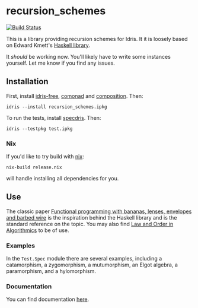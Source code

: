 # recursion_schemes

[![Build Status](https://travis-ci.org/vmchale/recursion_schemes.svg?branch=master)](https://travis-ci.org/vmchale/recursion\_schemes)

This is a library providing recursion schemes for Idris. It it is loosely based
on Edward Kmett's [Haskell
library](https://hackage.haskell.org/package/recursion-schemes).

It *should* be working now. You'll likely have to write some instances yourself.
Let me know if you find any issues.

## Installation

First, install [idris-free](https://github.com/idris-hackers/idris-free),
[comonad](https://github.com/vmchale/comonad) and [composition](https://github.com/vmchale/composition). Then:

```
idris --install recursion_schemes.ipkg
```

To run the tests, install [specdris](https://github.com/pheymann/specdris).
Then:

```
idris --testpkg test.ipkg
```

### Nix

If you'd like to try build with [nix](https://nixos.org/nix/):

```
nix-build release.nix
```

will handle installing all dependencies for you.

## Use

The classic paper [Functional programming with bananas, lenses, envelopes and
barbed wire](https://link.springer.com/chapter/10.1007/3540543961_7) is the
inspiration behind the Haskell library and is the standard reference on the
topic. You may also find [Law and Order in
Algorithmics](https://pdfs.semanticscholar.org/7ca8/326eb63f32502c0fc2324b6217a7bc7e8af4.pdf)
to be of use.

### Examples

In the `Test.Spec` module there are several examples, including a catamorphism,
a zygomorphism, a mutumorphism, an Elgot algebra, a paramorphism, and a
hylomorphism.

### Documentation

You can find documentation
[here](https://vmchale.github.io/recursion_schemes/index.html).
